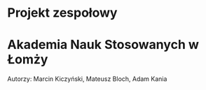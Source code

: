 # Projekt zespołowy 
# Akademia Nauk Stosowanych w Łomży

Autorzy: 
    Marcin Kiczyński, 
    Mateusz Bloch, 
    Adam Kania